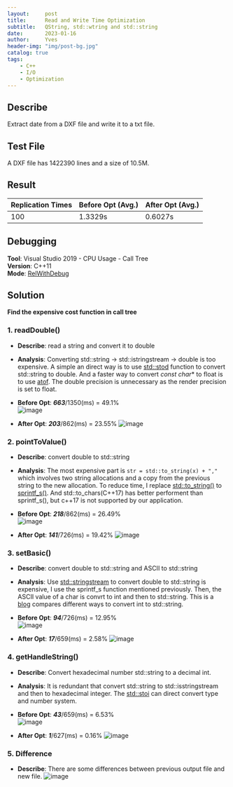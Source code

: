 ```yaml
---
layout:     post
title:      Read and Write Time Optimization
subtitle:   QString, std::wtring and std::string
date:       2023-01-16
author:     Yves
header-img: "img/post-bg.jpg"
catalog: true
tags:
    - C++ 
    - I/O
    - Optimization
---
```


## Describe
Extract date from a DXF file and write it to a txt file.

## Test File
A DXF file has 1422390 lines and a size of 10.5M.

## Result
| Replication Times  | Before Opt (Avg.)| After Opt (Avg.)  | 
|------------------|-----------|-------------|
| 100              | 1.3329s   | 0.6027s     |

## Debugging
**Tool**: Visual Studio 2019 - CPU Usage - Call Tree  
**Version**: C++11  
**Mode**: [RelWithDebug](https://learn.microsoft.com/en-us/cpp/build/how-to-debug-a-release-build?view=msvc-170)

## Solution
**Find the expensive cost function in call tree**  
### 1. readDouble()  
- **Describe**: read a string and convert it to double  
- **Analysis**: Converting std::string  -> std::istringstream -> double is too expensive. A simple an direct way is to use [std::stod](https://cplusplus.com/reference/string/stod/) function to convert std::string to double. And a faster way to convert *const char** to float is to use [atof](https://cplusplus.com/reference/cstdlib/atof/).
The double precision is unnecessary as the render precision is set to float.
- **Before Opt**: ***663***/1350(ms) = 49.1%  
![image](/img/20230116/2.1.png)

- **After Opt**:  ***203***/862(ms) = 23.55%
![image](/img/20230116/2.2.png)


### 2. pointToValue()  
- **Describe**: convert double to std::string
- **Analysis**: The most expensive part is `str = std::to_string(x) + ","` which involves two string allocations and a copy from the previous string to the new allocation. To reduce time, I replace [std::to_string()](https://en.cppreference.com/w/cpp/string/basic_string/to_string) to [sprintf_s()](https://en.cppreference.com/w/c/io/fprintf). And std::to_chars(C++17) has better performent than sprintf_s(), but c++17 is not supported by our application.
- **Before Opt**: ***218***/862(ms) = 26.49%  
![image](/img/20230116/2.3.png)

- **After Opt**:  ***141***/726(ms) = 19.42%
![image](/img/20230116/2.4.png)


### 3. setBasic()
- **Describe**: convert double to std::string and ASCII to std::string
- **Analysis**: Use [std::stringstream](https://cplusplus.com/reference/sstream/stringstream/) to convert double to std::string is expensive, I use the sprintf_s function mentioned previously. Then, the ASCII value of a char is convrt to int and then to std::string. This is a [blog](https://www.zverovich.net/2013/09/07/integer-to-string-conversion-in-cplusplus.html) compares different ways to convert int to std::string. 

- **Before Opt**: ***94***/726(ms) = 12.95%  
![image](/img/20230116/2.5.png)

- **After Opt**:  ***17***/659(ms) = 2.58%
![image](/img/20230116/2.6.png)


### 4. getHandleString()
- **Describe**: Convert hexadecimal number std::string to a decimal int.
- **Analysis**: It is redundant that convert std::string to std::isstringstream and then to hexadecimal integer. The [std::stoi](https://cplusplus.com/reference/string/stoi/) can direct convert type and number system.

- **Before Opt**: ***43***/659(ms) = 6.53%  
![image](/img/20230116/2.7.png)

- **After Opt**:  ***1***/627(ms) = 0.16%
![image](/img/20230116/2.8.png)
 

### 5. Difference
- **Describe**: There are some differences between previous output file and new file.
![image](/img/20230116/2.9.png)
